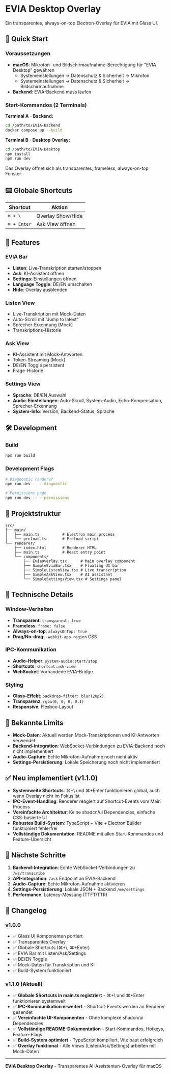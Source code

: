 # EVIA Desktop Overlay

Ein transparentes, always-on-top Electron-Overlay für EVIA mit Glass UI.

## 🚀 Quick Start

### Voraussetzungen
- **macOS**: Mikrofon- und Bildschirmaufnahme-Berechtigung für "EVIA Desktop" gewähren
  - Systemeinstellungen → Datenschutz & Sicherheit → Mikrofon
  - Systemeinstellungen → Datenschutz & Sicherheit → Bildschirmaufnahme
- **Backend**: EVIA-Backend muss laufen

### Start-Kommandos (2 Terminals)

**Terminal A - Backend:**
```bash
cd /path/to/EVIA-Backend
docker compose up --build
```

**Terminal B - Desktop Overlay:**
```bash
cd /path/to/EVIA-Desktop
npm install
npm run dev
```

Das Overlay öffnet sich als transparentes, frameless, always-on-top Fenster.

## ⌨️ Globale Shortcuts

| Shortcut | Aktion |
|----------|--------|
| `⌘ + \` | Overlay Show/Hide |
| `⌘ + Enter` | Ask View öffnen |

## 🎯 Features

### EVIA Bar
- **Listen**: Live-Transkription starten/stoppen
- **Ask**: KI-Assistent öffnen
- **Settings**: Einstellungen öffnen
- **Language Toggle**: DE/EN umschalten
- **Hide**: Overlay ausblenden

### Listen View
- Live-Transkription mit Mock-Daten
- Auto-Scroll mit "Jump to latest"
- Sprecher-Erkennung (Mock)
- Transkriptions-Historie

### Ask View
- KI-Assistent mit Mock-Antworten
- Token-Streaming (Mock)
- DE/EN Toggle persistent
- Frage-Historie

### Settings View
- **Sprache**: DE/EN Auswahl
- **Audio-Einstellungen**: Auto-Scroll, System-Audio, Echo-Kompensation, Sprecher-Erkennung
- **System-Info**: Version, Backend-Status, Sprache

## 🛠️ Development

### Build
```bash
npm run build
```

### Development Flags
```bash
# Diagnostic renderer
npm run dev -- --diagnostic

# Permissions page
npm run dev -- --permissions
```

## 📁 Projektstruktur

```
src/
├── main/
│   ├── main.ts          # Electron main process
│   └── preload.ts       # Preload script
└── renderer/
    ├── index.html       # Renderer HTML
    ├── main.ts          # React entry point
    └── components/
        ├── EviaOverlay.tsx      # Main overlay component
        ├── SimpleEviaBar.tsx    # Floating UI bar
        ├── SimpleListenView.tsx # Live transcription
        ├── SimpleAskView.tsx    # AI assistant
        └── SimpleSettingsView.tsx # Settings panel
```

## 🔧 Technische Details

### Window-Verhalten
- **Transparent**: `transparent: true`
- **Frameless**: `frame: false`
- **Always-on-top**: `alwaysOnTop: true`
- **Drag/No-drag**: `-webkit-app-region` CSS

### IPC-Kommunikation
- **Audio-Helper**: `system-audio:start/stop`
- **Shortcuts**: `shortcut:ask-view`
- **WebSocket**: Vorhandene EVIA-Bridge

### Styling
- **Glass-Effekt**: `backdrop-filter: blur(20px)`
- **Transparenz**: `rgba(0, 0, 0, 0.1)`
- **Responsive**: Flexbox-Layout

## 🚧 Bekannte Limits

- **Mock-Daten**: Aktuell werden Mock-Transkriptionen und KI-Antworten verwendet
- **Backend-Integration**: WebSocket-Verbindungen zu EVIA-Backend noch nicht implementiert
- **Audio-Capture**: Echte Mikrofon-Aufnahme noch nicht aktiv
- **Settings-Persistierung**: Lokale Speicherung noch nicht implementiert

## ✅ Neu implementiert (v1.1.0)

- **Systemweite Shortcuts**: ⌘+\\ und ⌘+Enter funktionieren global, auch wenn Overlay nicht im Fokus ist
- **IPC-Event-Handling**: Renderer reagiert auf Shortcut-Events vom Main Process
- **Vereinfachte Architektur**: Keine shadcn/ui Dependencies, einfache CSS-basierte UI
- **Robustes Build-System**: TypeScript + Vite + Electron Builder funktioniert fehlerfrei
- **Vollständige Dokumentation**: README mit allen Start-Kommandos und Feature-Übersicht

## 🔄 Nächste Schritte

1. **Backend-Integration**: Echte WebSocket-Verbindungen zu `/ws/transcribe`
2. **API-Integration**: `/ask` Endpoint an EVIA-Backend
3. **Audio-Capture**: Echte Mikrofon-Aufnahme aktivieren
4. **Settings-Persistierung**: Lokale JSON + Backend `/me/settings`
5. **Performance**: Latency-Messung (TTFT/TTR)

## 📝 Changelog

### v1.0.0
- ✅ Glass UI Komponenten portiert
- ✅ Transparentes Overlay
- ✅ Globale Shortcuts (⌘+\\, ⌘+Enter)
- ✅ EVIA Bar mit Listen/Ask/Settings
- ✅ DE/EN Toggle
- ✅ Mock-Daten für Transkription und KI
- ✅ Build-System funktioniert

### v1.1.0 (Aktuell)
- ✅ **Globale Shortcuts in main.ts registriert** - ⌘+\\ und ⌘+Enter funktionieren systemweit
- ✅ **IPC-Kommunikation erweitert** - Shortcut-Events werden an Renderer gesendet
- ✅ **Vereinfachte UI-Komponenten** - Ohne komplexe shadcn/ui Dependencies
- ✅ **Vollständige README-Dokumentation** - Start-Kommandos, Hotkeys, Feature-Flags
- ✅ **Build-System optimiert** - TypeScript kompiliert, Vite baut erfolgreich
- ✅ **Overlay funktional** - Alle Views (Listen/Ask/Settings) arbeiten mit Mock-Daten

---

**EVIA Desktop Overlay** - Transparentes AI-Assistenten-Overlay für macOS